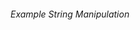 
###### Example String Manipulation

<!-- 

// aaaabbccccddccffaaccbbf => 
// a4b2c3d3
// { a: 6, b: 4, c: 8, d: 2, f: 3 }

// "I Love Riyan" => "I evoL nayiR"
// Anagrams : "listen", "silent" => true
// isPalindrome : madam : true
// developer => Output: Vowels: 4, Consonants: 5
// Longest words : I am learning JavaScript
// Replace Digits with #
// Rearrange Characters Alphabetically
// Remove all vowels



// Example 10 : Remove all vowels
console.log("Hello World".replace(/[aeiou]/gi, '')); 

// Example 09 : Rearrange Characters Alphabetically
console.log("zyxabc".split('').sort().join('')); 

// Example 08 : Replace Digits with #
console.log("a1b2c3".replace(/\d/g, '#'))

// Example 07 : Longest words // Output: "JavaScript"
const findLongestWord = sentence => 
          sentence.split(' ')
            .reduce((longest, word) => word.length > longest.length ? word : longest);

console.log(findLongestWord("I am learning JavaScript")); 


// Example 06
function countVowelsAndConsonants(str) {
  const vowels = 'aeiou';
  let vowelCount = 0;
  let consonantCount = 0;

  for (let char of str.toLowerCase()) {
    if (/[a-z]/.test(char)) { // only check alphabetic characters
      if (vowels.includes(char)) {
        vowelCount++;
      } else {
        consonantCount++;
      }
    }
  }

  return `Vowels: ${vowelCount}, Consonants: ${consonantCount}`;
}

console.log(countVowelsAndConsonants("developer")); 
// Output: Vowels: 4, Consonants: 5


// Example 05 : isPalindrome : madam : true
function isPalindrome(str) {
  return str === str.split('').reverse().join('');
}


// Example 04 : Anagrams
function areAnagrams(str1, str2) {
  const normalize = str => str.toLowerCase().split('').sort().join('');
  return normalize(str1) === normalize(str2);
}

console.log(areAnagrams("listen", "silent")); // Output: true
console.log(areAnagrams("hello", "world"));   // Output: false


// Example 03 // I evoL nayiR
let str = "I Love Riyan"; 
console.log(str)
console.log(str.split(' ').map(word => word.split('').reverse().join('')).join(' '));


// Example 01
function compressString(str) {
  str = str.toLowerCase();
  const countMap = {};
  const order = [];

  for (let ch of str) {
    if (!countMap[ch]) {
      countMap[ch] = 1;
      order.push(ch);
    } else {
      countMap[ch]++;
    }
  }
  
  console.log(countMap)

  let result = "";
  let str1   = "";
  for (let ch of order) {
    result += ch + countMap[ch];
    str1 += ch;
  }

  //console.log(str1)
  return result;
}

console.log(compressString("aaaabbccccddccffaaccbbf")); // a4b2c3d3


// Example 02
function removeConsecutiveDuplicates(str) {
  return str.replace(/(.)\1+/g, '$1');
}

console.log(removeConsecutiveDuplicates("aaabbcaacccdee")); // Output: "abcde"



-->
